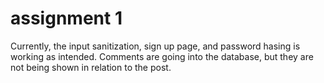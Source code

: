 # assignment 1

Currently, the input sanitization, sign up page, and password hasing is working as intended. Comments are going into the database, but they are not being shown in relation to the post. 
